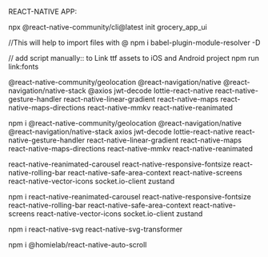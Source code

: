 REACT-NATIVE APP:

npx @react-native-community/cli@latest init grocery_app_ui

//This will help to import files with @
npm i babel-plugin-module-resolver -D

// add script manually:: to Link ttf assets to iOS and Android project
npm run link:fonts

@react-native-community/geolocation
@react-navigation/native
@react-navigation/native-stack
@axios
jwt-decode
lottie-react-native
react-native-gesture-handler
react-native-linear-gradient
react-native-maps
react-native-maps-directions
react-native-mmkv
react-native-reanimated

npm i @react-native-community/geolocation @react-navigation/native @react-navigation/native-stack axios jwt-decode lottie-react-native react-native-gesture-handler react-native-linear-gradient react-native-maps react-native-maps-directions react-native-mmkv react-native-reanimated

react-native-reanimated-carousel
react-native-responsive-fontsize
react-native-rolling-bar
react-native-safe-area-context
react-native-screens
react-native-vector-icons
socket.io-client
zustand

npm i react-native-reanimated-carousel react-native-responsive-fontsize react-native-rolling-bar react-native-safe-area-context react-native-screens react-native-vector-icons socket.io-client zustand

npm i react-native-svg react-native-svg-transformer

npm i @homielab/react-native-auto-scroll
